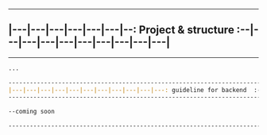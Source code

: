 -----------------------------------------------------------------------------------------
|---|---|---|---|---|---|--: Project & structure :--|---|---|---|---|---|---|---|---|---|
-----------------------------------------------------------------------------------------
------------------------------------------------------------------------------------------------------------------------------

```md
...

------------------------------------------------------------------------------------------------------------------------------
|---|---|---|---|---|---|---|---|---|---|---: guideline for backend  :---|---|---|---|---|---|---|---|---|---|---|---|---|---|
------------------------------------------------------------------------------------------------------------------------------

--coming soon

------------------------------------------------------------------------------------------------------------------------------
